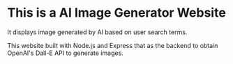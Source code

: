 # This is a AI Image Generator Website

It displays image generated by AI based on user search terms. 

This website built with Node.js and Express that as the backend to obtain OpenAI's Dall-E API to generate images.
